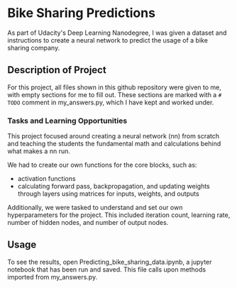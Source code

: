 # Bike Sharing Predictions
As part of Udacity's Deep Learning Nanodegree, I was given a dataset and instructions to create a neural network to predict the usage of a bike sharing company.

## Description of Project
For this project, all files shown in this github repository were given to me, with empty sections for me to fill out. These sections are marked with a `# TODO` comment in my_answers.py, which I have kept and worked under.

### Tasks and Learning Opportunities
This project focused around creating a neural network (nn) from scratch and teaching the students the fundamental math and calculations behind what makes a nn run.

We had to create our own functions for the core blocks, such as:
  - activation functions
  - calculating forward pass, backpropagation, and updating weights through layers using matrices for inputs, weights, and outputs

Additionally, we were tasked to understand and set our own hyperparameters for the project. This included iteration count, learning rate, number of hidden nodes, and number of output nodes.

## Usage
To see the results, open Predicting_bike_sharing_data.ipynb, a jupyter notebook that has been run and saved. This file calls upon methods imported from my_answers.py.